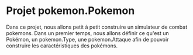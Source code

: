 # Projet pokemon.Pokemon

Dans ce projet, nous allons petit à petit construire un simulateur de combat pokemons.
Dans un premier temps, nous allons définir ce qu'est un Pokémon, un pokemon.Type, une pokemon.Attaque afin de pouvoir construire les caractéristiques
des pokémons.

